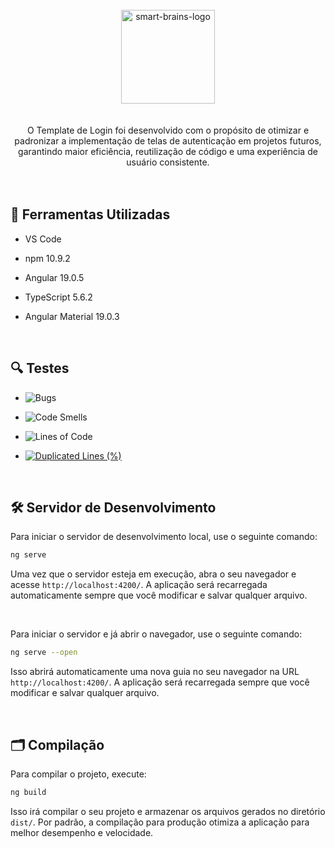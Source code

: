 <div align="center"> <br> 
  <img align="center" alt="smart-brains-logo" height="150" width="150" src="https://github.com/user-attachments/assets/a80a0c13-12d8-4255-ae61-768fa7d35b3e" />
</div> <br>  <br> 


<div align="center"> 
  O Template de Login foi desenvolvido com o propósito de otimizar e padronizar a implementação de telas de autenticação em projetos futuros, garantindo maior eficiência, reutilização de código e uma 
  experiência de usuário consistente.
</div> <br> 

 <br> 


 ## 🚀 Ferramentas Utilizadas

* VS Code

* npm 10.9.2

* Angular 19.0.5

* TypeScript 5.6.2

* Angular Material 19.0.3


  <br> 


## 🔍 Testes

* ![Bugs](https://sonarcloud.io/api/project_badges/measure?project=WiseFinances_SmartBrainsWeb&metric=bugs)

* ![Code Smells](https://sonarcloud.io/api/project_badges/measure?project=WiseFinances_SmartBrainsWeb&metric=code_smells)

* ![Lines of Code](https://sonarcloud.io/api/project_badges/measure?project=WiseFinances_SmartBrainsWeb&metric=ncloc)

* [![Duplicated Lines (%)](https://sonarcloud.io/api/project_badges/measure?project=WiseFinances_SmartBrainsWeb&metric=duplicated_lines_density)](https://sonarcloud.io/summary/new_code?id=WiseFinances_SmartBrainsWeb)
  

 <br> 


## 🛠 Servidor de Desenvolvimento

Para iniciar o servidor de desenvolvimento local, use o seguinte comando:

```bash
ng serve 
```

Uma vez que o servidor esteja em execução, abra o seu navegador e acesse `http://localhost:4200/`. A aplicação será recarregada automaticamente sempre que você modificar e salvar qualquer arquivo.


<br> 


Para iniciar o servidor e já abrir o navegador, use o seguinte comando:

```bash
ng serve --open
```

Isso abrirá automaticamente uma nova guia no seu navegador na URL `http://localhost:4200/`. A aplicação será recarregada sempre que você modificar e salvar qualquer arquivo.


<br> 


## 🗂 Compilação

Para compilar o projeto, execute:

```bash
ng build
```

Isso irá compilar o seu projeto e armazenar os arquivos gerados no diretório `dist/`. Por padrão, a compilação para produção otimiza a aplicação para melhor desempenho e velocidade.
